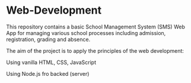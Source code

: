 # Web-Development

This repository contains a basic School Management System (SMS) Web App for managing various school processes including admission, registration, grading and absence.

The aim of the project is to apply the principles of the web development:

Using vanilla HTML, CSS, JavaScript

Using Node.js fro backed (server)
